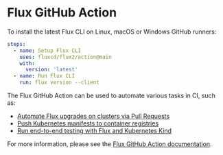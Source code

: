 # Flux GitHub Action

To install the latest Flux CLI on Linux, macOS or Windows GitHub runners:

```yaml
steps:
  - name: Setup Flux CLI
    uses: fluxcd/flux2/action@main
    with:
      version: 'latest'
  - name: Run Flux CLI
    run: flux version --client
```

The Flux GitHub Action can be used to automate various tasks in CI, such as:

- [Automate Flux upgrades on clusters via Pull Requests](https://fluxcd.io/flux/flux-gh-action/#automate-flux-updates)
- [Push Kubernetes manifests to container registries](https://fluxcd.io/flux/flux-gh-action/#push-kubernetes-manifests-to-container-registries)
- [Run end-to-end testing with Flux and Kubernetes Kind](https://fluxcd.io/flux/flux-gh-action/#end-to-end-testing)

For more information, please see the [Flux GitHub Action documentation](https://fluxcd.io/flux/flux-gh-action/).

